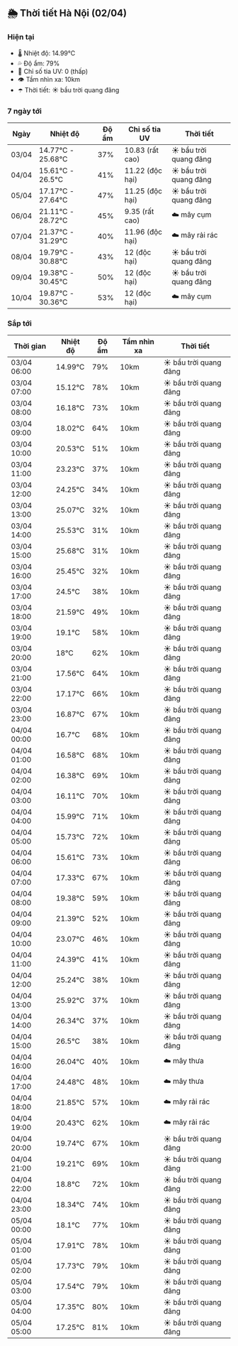 ## 🌦️ Thời tiết Hà Nội (02/04)

### Hiện tại

- 🌡️ Nhiệt độ: 14.99℃
- 💦 Độ ẩm: 79%
- 🌟 Chỉ số tia UV: 0 (thấp)
- 👁️ Tầm nhìn xa: 10km
- ☂️ Thời tiết: ☀️ bầu trời quang đãng

### 7 ngày tới

| Ngày | Nhiệt độ | Độ ẩm | Chỉ số tia UV | Thời tiết |
| --- | --- | --- | --- | --- |
| 03/04 | 14.77℃ - 25.68℃ | 37% | 10.83 (rất cao) | ☀️ bầu trời quang đãng |
| 04/04 | 15.61℃ - 26.5℃ | 41% | 11.22 (độc hại) | ☀️ bầu trời quang đãng |
| 05/04 | 17.17℃ - 27.64℃ | 47% | 11.25 (độc hại) | ☀️ bầu trời quang đãng |
| 06/04 | 21.11℃ - 28.72℃ | 45% | 9.35 (rất cao) | ☁️ mây cụm |
| 07/04 | 21.37℃ - 31.29℃ | 40% | 11.96 (độc hại) | ☁️ mây rải rác |
| 08/04 | 19.79℃ - 30.88℃ | 43% | 12 (độc hại) | ☀️ bầu trời quang đãng |
| 09/04 | 19.38℃ - 30.45℃ | 50% | 12 (độc hại) | ☀️ bầu trời quang đãng |
| 10/04 | 19.87℃ - 30.36℃ | 53% | 12 (độc hại) | ☁️ mây cụm |

### Sắp tới

| Thời gian | Nhiệt độ | Độ ẩm | Tầm nhìn xa | Thời tiết |
| --- | --- | --- | --- | --- |
| 03/04 06:00 | 14.99℃ | 79% | 10km | ☀️ bầu trời quang đãng |
| 03/04 07:00 | 15.12℃ | 78% | 10km | ☀️ bầu trời quang đãng |
| 03/04 08:00 | 16.18℃ | 73% | 10km | ☀️ bầu trời quang đãng |
| 03/04 09:00 | 18.02℃ | 64% | 10km | ☀️ bầu trời quang đãng |
| 03/04 10:00 | 20.53℃ | 51% | 10km | ☀️ bầu trời quang đãng |
| 03/04 11:00 | 23.23℃ | 37% | 10km | ☀️ bầu trời quang đãng |
| 03/04 12:00 | 24.25℃ | 34% | 10km | ☀️ bầu trời quang đãng |
| 03/04 13:00 | 25.07℃ | 32% | 10km | ☀️ bầu trời quang đãng |
| 03/04 14:00 | 25.53℃ | 31% | 10km | ☀️ bầu trời quang đãng |
| 03/04 15:00 | 25.68℃ | 31% | 10km | ☀️ bầu trời quang đãng |
| 03/04 16:00 | 25.45℃ | 32% | 10km | ☀️ bầu trời quang đãng |
| 03/04 17:00 | 24.5℃ | 38% | 10km | ☀️ bầu trời quang đãng |
| 03/04 18:00 | 21.59℃ | 49% | 10km | ☀️ bầu trời quang đãng |
| 03/04 19:00 | 19.1℃ | 58% | 10km | ☀️ bầu trời quang đãng |
| 03/04 20:00 | 18℃ | 62% | 10km | ☀️ bầu trời quang đãng |
| 03/04 21:00 | 17.56℃ | 64% | 10km | ☀️ bầu trời quang đãng |
| 03/04 22:00 | 17.17℃ | 66% | 10km | ☀️ bầu trời quang đãng |
| 03/04 23:00 | 16.87℃ | 67% | 10km | ☀️ bầu trời quang đãng |
| 04/04 00:00 | 16.7℃ | 68% | 10km | ☀️ bầu trời quang đãng |
| 04/04 01:00 | 16.58℃ | 68% | 10km | ☀️ bầu trời quang đãng |
| 04/04 02:00 | 16.38℃ | 69% | 10km | ☀️ bầu trời quang đãng |
| 04/04 03:00 | 16.11℃ | 70% | 10km | ☀️ bầu trời quang đãng |
| 04/04 04:00 | 15.99℃ | 71% | 10km | ☀️ bầu trời quang đãng |
| 04/04 05:00 | 15.73℃ | 72% | 10km | ☀️ bầu trời quang đãng |
| 04/04 06:00 | 15.61℃ | 73% | 10km | ☀️ bầu trời quang đãng |
| 04/04 07:00 | 17.33℃ | 67% | 10km | ☀️ bầu trời quang đãng |
| 04/04 08:00 | 19.38℃ | 59% | 10km | ☀️ bầu trời quang đãng |
| 04/04 09:00 | 21.39℃ | 52% | 10km | ☀️ bầu trời quang đãng |
| 04/04 10:00 | 23.07℃ | 46% | 10km | ☀️ bầu trời quang đãng |
| 04/04 11:00 | 24.39℃ | 41% | 10km | ☀️ bầu trời quang đãng |
| 04/04 12:00 | 25.24℃ | 38% | 10km | ☀️ bầu trời quang đãng |
| 04/04 13:00 | 25.92℃ | 37% | 10km | ☀️ bầu trời quang đãng |
| 04/04 14:00 | 26.34℃ | 37% | 10km | ☀️ bầu trời quang đãng |
| 04/04 15:00 | 26.5℃ | 38% | 10km | ☀️ bầu trời quang đãng |
| 04/04 16:00 | 26.04℃ | 40% | 10km | ☁️ mây thưa |
| 04/04 17:00 | 24.48℃ | 48% | 10km | ☁️ mây thưa |
| 04/04 18:00 | 21.85℃ | 57% | 10km | ☁️ mây rải rác |
| 04/04 19:00 | 20.43℃ | 62% | 10km | ☁️ mây rải rác |
| 04/04 20:00 | 19.74℃ | 67% | 10km | ☀️ bầu trời quang đãng |
| 04/04 21:00 | 19.21℃ | 69% | 10km | ☀️ bầu trời quang đãng |
| 04/04 22:00 | 18.8℃ | 72% | 10km | ☀️ bầu trời quang đãng |
| 04/04 23:00 | 18.34℃ | 74% | 10km | ☀️ bầu trời quang đãng |
| 05/04 00:00 | 18.1℃ | 77% | 10km | ☀️ bầu trời quang đãng |
| 05/04 01:00 | 17.91℃ | 78% | 10km | ☀️ bầu trời quang đãng |
| 05/04 02:00 | 17.73℃ | 79% | 10km | ☀️ bầu trời quang đãng |
| 05/04 03:00 | 17.54℃ | 79% | 10km | ☀️ bầu trời quang đãng |
| 05/04 04:00 | 17.35℃ | 80% | 10km | ☀️ bầu trời quang đãng |
| 05/04 05:00 | 17.25℃ | 81% | 10km | ☀️ bầu trời quang đãng |
